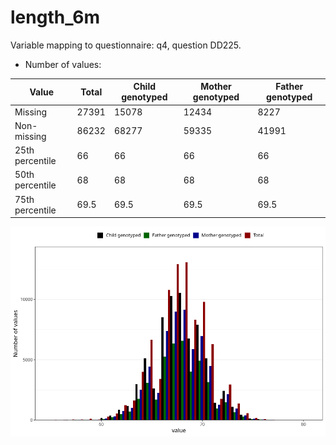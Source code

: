 # length_6m
Variable mapping to questionnaire: q4, question DD225.
- Number of values:

| Value | Total | Child genotyped | Mother genotyped | Father genotyped |
| ----- | ----- | --------------- | ---------------- | ---------------- |
| Missing | 27391 | 15078 | 12434 | 8227 |
| Non-missing | 86232 | 68277 | 59335 | 41991 |
| 25th percentile | 66 | 66 | 66 | 66 |
| 50th percentile | 68 | 68 | 68 | 68 |
| 75th percentile | 69.5 | 69.5 | 69.5 | 69.5 |



![](length_6m_n.png)



